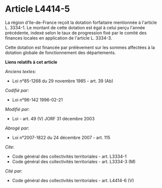 # Article L4414-5

La région d'Ile-de-France reçoit la dotation forfaitaire mentionnée à l'article L. 3334-1. Le montant de cette dotation est
égal à celui perçu l'année précédente, indexé selon le taux de progression fixé par le comité des finances locales en
application de l'article L. 3334-3.

Cette dotation est financée par prélèvement sur les sommes affectées à la dotation globale de fonctionnement des
départements.

**Liens relatifs à cet article**

_Anciens textes_:

  - Loi n°85-1268 du 29 novembre 1985 - art. 39 (Ab)

_Codifié par_:

  - Loi n°96-142 1996-02-21

_Modifié par_:

  - Loi - art. 49 (V) JORF 31 décembre 2003

_Abrogé par_:

  - Loi n°2007-1822 du 24 décembre 2007 - art. 115

_Cite_:

  - Code général des collectivités territoriales - art. L3334-1
  - Code général des collectivités territoriales - art. L3334-3 (M)

_Cité par_:

  - Code général des collectivités territoriales - art. L4414-6 (V)
